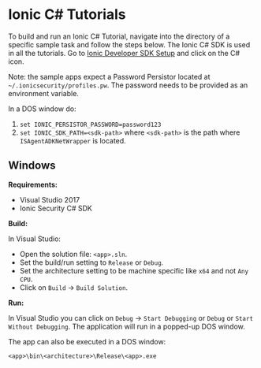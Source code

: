 # Ionic C# Tutorials

To build and run an Ionic C# Tutorial, navigate into the directory of a specific sample task and 
follow the steps below.  The Ionic C# SDK is used in all the tutorials.  Go to [Ionic Developer SDK Setup](https://dev.ionic.com/tutorials/getting-started/sdk-setup) and click on the C# icon.

Note: the sample apps expect a Password Persistor located at `~/.ionicsecurity/profiles.pw`. The password needs to be provided as an environment variable.

In a DOS window do:

1. `set IONIC_PERSISTOR_PASSWORD=password123`
1. `set IONIC_SDK_PATH=<sdk-path>` where `<sdk-path>` is the path where `ISAgentADKNetWrapper` is located.

## Windows

**Requirements:**
- Visual Studio 2017
- Ionic Security C# SDK

**Build:**

In Visual Studio:

* Open the solution file: `<app>.sln`.
* Set the build/run setting to `Release` or `Debug`.
* Set the architecture setting to be machine specific like `x64` and not `Any CPU`.
*  Click on `Build` -> `Build Solution`.

**Run:**

In Visual Studio you can click on `Debug` -> `Start Debugging` or `Debug` or `Start Without Debugging`.  The application will run in a popped-up DOS window.

The app can also be executed in a DOS window:

```
<app>\bin\<architecture>\Release\<app>.exe
```
